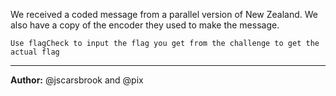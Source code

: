 We received a coded message from a parallel version of New Zealand. We also have a copy of the encoder they used to make the message.

``Use flagCheck to input the flag you get from the challenge to get the actual flag``

---
**Author:** @jscarsbrook and @pix